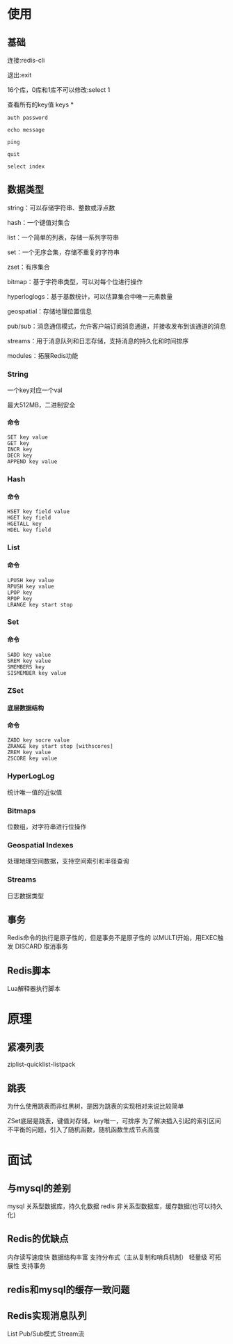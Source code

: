 # 使用
## 基础

连接:redis-cli

退出:exit

16个库，0库和1库不可以修改:select 1

查看所有的key值 keys *

``` redis
auth password

echo message

ping

quit

select index
```

## 数据类型

string：可以存储字符串、整数或浮点数

hash：一个键值对集合

list：一个简单的列表，存储一系列字符串

set：一个无序合集，存储不重复的字符串

zset：有序集合

bitmap：基于字符串类型，可以对每个位进行操作

hyperloglogs：基于基数统计，可以估算集合中唯一元素数量

geospatial：存储地理位置信息

pub/sub：消息通信模式，允许客户端订阅消息通道，并接收发布到该通道的消息

streams：用于消息队列和日志存储，支持消息的持久化和时间排序

modules：拓展Redis功能

### String
一个key对应一个val

最大512MB，二进制安全

#### 命令
```redis
SET key value
GET key
INCR key
DECR key
APPEND key value
```

### Hash

#### 命令
```redis
HSET key field value
HGET key field
HGETALL key
HDEL key field
```

### List

#### 命令
```redis
LPUSH key value
RPUSH key value
LPOP key 
RPOP key
LRANGE key start stop
```

### Set

#### 命令
```redis
SADD key value
SREM key value
SMEMBERS key
SISMEMBER key value
```

### ZSet
#### 底层数据结构

#### 命令
```reids
ZADD key socre value
ZRANGE key start stop [withscores]
ZREM key value
ZSCORE key value
```

### HyperLogLog
统计唯一值的近似值

### Bitmaps
位数组，对字符串进行位操作

### Geospatial Indexes
处理地理空间数据，支持空间索引和半径查询

### Streams
日志数据类型

## 事务

Redis命令的执行是原子性的，但是事务不是原子性的
以MULTI开始，用EXEC触发
DISCARD 取消事务

## Redis脚本
Lua解释器执行脚本
# 原理

## 紧凑列表

ziplist-quicklist-listpack

## 跳表
为什么使用跳表而非红黑树，是因为跳表的实现相对来说比较简单

ZSet底层是跳表，键值对存储，key唯一，可排序
为了解决插入引起的索引区间不平衡的问题，引入了随机函数，随机函数生成节点高度

# 面试

## 与mysql的差别
mysql 关系型数据库，持久化数据
redis 非关系型数据库，缓存数据(也可以持久化)

## Redis的优缺点
内存读写速度快
数据结构丰富
支持分布式（主从复制和哨兵机制）
轻量级
可拓展性
支持事务

## redis和mysql的缓存一致问题


## Redis实现消息队列

List
Pub/Sub模式
Stream流